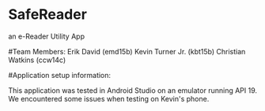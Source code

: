 # SafeReader
an e-Reader Utility App

#Team Members:
Erik David (emd15b)
Kevin Turner Jr. (kbt15b)
Christian Watkins (ccw14c)

#Application setup information:

This application was tested in Android Studio on an emulator
running API 19. We encountered some issues when testing on
Kevin's phone.
